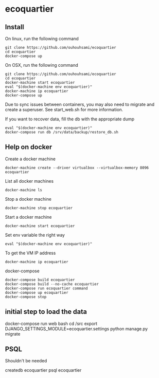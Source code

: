 # ecoquartier

## Install

On linux, run the following command

```
git clone https://github.com/ouhouhsami/ecoquartier
cd ecoquartier
docker-compose up
```

On OSX, run the following command

```
git clone https://github.com/ouhouhsami/ecoquartier
cd ecoquartier
docker-machine start ecoquartier
eval "$(docker-machine env ecoquartier)"
docker-machine ip ecoquartier
docker-compose up
```

Due to sync issues between containers, you may also need to migrate and create a superuser. See start_web.sh for more information.


If you want to recover data, fill the db with the appropriate dump

```
eval "$(docker-machine env ecoquartier)"
docker-compose run db /srv/data/backup/restore_db.sh
```

## Help on docker

Create a docker machine

```
docker-machine create --driver virtualbox --virtualbox-memory 8096 ecoquartier
```

List all docker machines

```
docker-machine ls
```

Stop a docker machine

```
docker-machine stop ecoquartier
```

Start a docker machine

```
docker-machine start ecoquartier
```
Set env variable the right way

```
eval "$(docker-machine env ecoquartier)"
```

To get the VM IP address

```
docker-machine ip ecoquartier
```

docker-compose

```
docker-compose build ecoquartier
docker-compose build --no-cache ecoquartier
docker-compose run ecoquartier command
docker-compose up ecoquartier
docker-compose stop
```

## initial step to load the data

docker-compose run web bash
cd /src
export DJANGO_SETTINGS_MODULE=ecoquartier.settings
python manage.py migrate


## PSQL

Shouldn't be needed

createdb ecoquartier
psql ecoquartier
